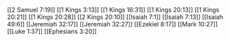 [[2 Samuel 7:19]]
[[1 Kings 3:13]]
[[1 Kings 16:31]]
[[1 Kings 20:13]]
[[1 Kings 20:21]]
[[1 Kings 20:28]]
[[2 Kings 20:10]]
[[Isaiah 7:1]]
[[Isaiah 7:13]]
[[Isaiah 49:6]]
[[Jeremiah 32:17]]
[[Jeremiah 32:27]]
[[Ezekiel 8:17]]
[[Mark 10:27]]
[[Luke 1:37]]
[[Ephesians 3:20]]
